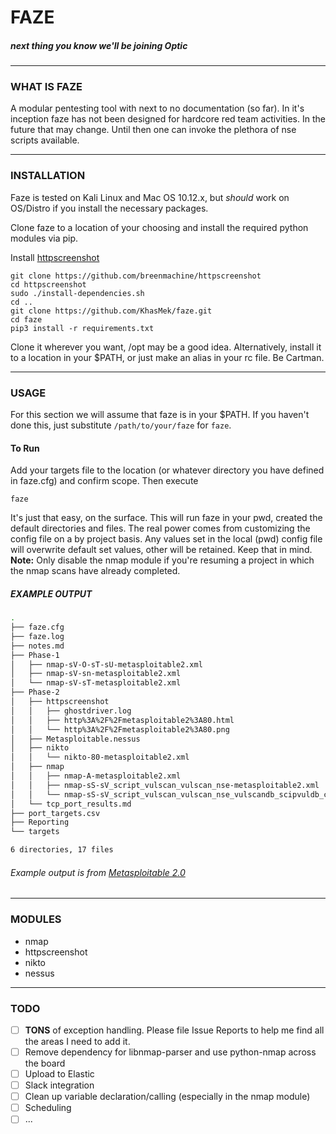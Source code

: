 # FAZE

##### next thing you know we'll be joining Optic

---

### WHAT IS FAZE

A modular pentesting tool with next to no documentation (so far). In it's inception faze has not been designed for hardcore red team activities. In the future that may change. Until then one can invoke the plethora of nse scripts available. 

---

### INSTALLATION

Faze is tested on Kali Linux and Mac OS 10.12.x, but _should_ work on OS/Distro if you install the necessary packages.

Clone faze to a location of your choosing and install the required python modules via pip.

Install [httpscreenshot](https://github.com/breenmachine/httpscreenshot)

```shell
git clone https://github.com/breenmachine/httpscreenshot
cd httpscreenshot
sudo ./install-dependencies.sh
cd ..
git clone https://github.com/KhasMek/faze.git
cd faze
pip3 install -r requirements.txt
```

Clone it wherever you want, /opt may be a good idea. Alternatively, install it to a location in your $PATH, or just make an alias in your rc file. Be Cartman.

---

### USAGE

For this section we will assume that faze is in your $PATH. If you haven't done this, just substitute `/path/to/your/faze` for `faze`.


#### To Run

Add your targets file to the location (or whatever directory you have defined in faze.cfg) and confirm scope. Then execute
```
faze
```

It's just that easy, on the surface. This will run faze in your pwd, created the default directories and files. The real power comes from customizing the config file on a by project basis. Any values set in the local (pwd) config file will overwrite default set values, other will be retained. Keep that in mind. **Note:** Only disable the nmap module if you're resuming a project in which the nmap scans have already completed.

##### EXAMPLE OUTPUT

```bash
.
├── faze.cfg
├── faze.log
├── notes.md
├── Phase-1
│   ├── nmap-sV-O-sT-sU-metasploitable2.xml
│   ├── nmap-sV-sn-metasploitable2.xml
│   └── nmap-sV-sT-metasploitable2.xml
├── Phase-2
│   ├── httpscreenshot
│   │   ├── ghostdriver.log
│   │   ├── http%3A%2F%2Fmetasploitable2%3A80.html
│   │   └── http%3A%2F%2Fmetasploitable2%3A80.png
│   ├── Metasploitable.nessus
│   ├── nikto
│   │   └── nikto-80-metasploitable2.xml
│   ├── nmap
│   │   ├── nmap-A-metasploitable2.xml
│   │   ├── nmap-sS-sV_script_vulscan_vulscan_nse-metasploitable2.xml
│   │   └── nmap-sS-sV_script_vulscan_vulscan_nse_vulscandb_scipvuldb_csv-metasploitable2.xml
│   └── tcp_port_results.md
├── port_targets.csv
├── Reporting
└── targets

6 directories, 17 files
```
###### *Example output is from [Metasploitable 2.0](https://sourceforge.net/projects/metasploitable/files/Metasploitable2/)*

---

### MODULES
- nmap
- httpscreenshot
- nikto
- nessus

---

### TODO

- [ ] **TONS** of exception handling. Please file Issue Reports to help me find all the areas I need to add it.
- [ ] Remove dependency for libnmap-parser and use python-nmap across the board
- [ ] Upload to Elastic
- [ ] Slack integration
- [ ] Clean up variable declaration/calling (especially in the nmap module)
- [ ] Scheduling
- [ ] ...
